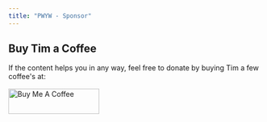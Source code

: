 ```yaml
---
title: "PWYW - Sponsor"
---
```


<h2 class="text-3xl font-bold leading-none mb-4 md:text-5xl uppercase">
  <span class="inline-block bg-black p-2">
    <span class="flowing-title inline">Buy Tim a Coffee</span>
  </span>
</h2>

<section class="max-w-3xl text-xl">
<p>If the content helps you in any way, feel free to donate by buying Tim a few coffee's at: <a href="https://www.buymeacoffee.com/timbenniks"  rel="noopener" title="Buy Me A Coffee" target="_blank"><img loading="lazy" style="width: 180px;display:block;margin-top:1rem;" width="180" height="50" src="https://timbenniks.dev/_nuxt/image/300411.png" alt="Buy Me A Coffee" /> </a></p>
</section>
